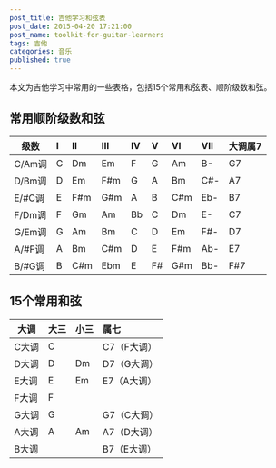 ```yaml
---
post_title: 吉他学习和弦表
post_date: 2015-04-20 17:21:00
post_name: toolkit-for-guitar-learners
tags: 吉他
categories: 音乐
published: true
---
```

本文为吉他学习中常用的一些表格，包括15个常用和弦表、顺阶级数和弦。

## 常用顺阶级数和弦

| 级数 | I | II | III | IV | V | VI | VII | 大调属7 |
| -----|:------|:-------|:-------|:------|:------|:------|:--------|:------|
| C/Am调 | C | Dm | Em | F | G | Am | B- | G7 |
| D/Bm调 | D | Em | F#m | G | A | Bm | C#- | A7 |
| E/#C调 | E |F#m |G#m | A |B | C#m |Eb- | B7 |
| F/Dm调 | F | Gm | Am | Bb | C | Dm | E- | C7 |
| G/Em调 | G | Am | Bm | C | D | Em | F#- |D7 |
| A/#F调 | A | Bm| C#m | D | E | F#m | Ab- | E7|
| B/#G调 | B | C#m | Ebm | E |F# | G#m | Bb- | F#7 |


## 15个常用和弦

| 大调 | 大三 | 小三 | 属七 |
| -------- |:--------|:--------|:-------|
| C大调 | C | | C7（F大调） |
| D大调 | D | Dm | D7（G大调） |
| E大调 | E | Em | E7（A大调） |
| F大调| F |  |  |
| G大调 | G |  | G7（C大调） |
| A大调 | A | Am | A7（D大调）|
| B大调|  |  | B7（E大调）|